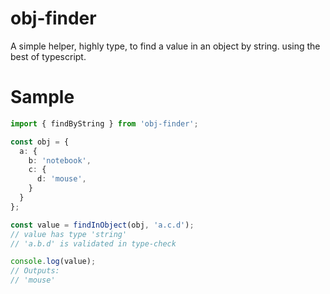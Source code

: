 # obj-finder

A simple helper, highly type, to find a value in an object by string. using the best of typescript.

# Sample

```ts
import { findByString } from 'obj-finder';

const obj = {
  a: {
    b: 'notebook',
    c: {
      d: 'mouse',
    }
  }
};

const value = findInObject(obj, 'a.c.d'); 
// value has type 'string' 
// 'a.b.d' is validated in type-check

console.log(value);
// Outputs:
// 'mouse'
```
